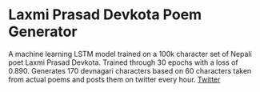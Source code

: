 # Laxmi Prasad Devkota Poem Generator

A machine learning LSTM model trained on a 100k character set of Nepali poet Laxmi Prasad Devkota. Trained through 30 epochs with a loss of 0.890. Generates 170 devnagari characters based on 60 characters taken from actual poems and posts them on twitter every hour. [Twitter](https://twitter.com/weather_ktm)




